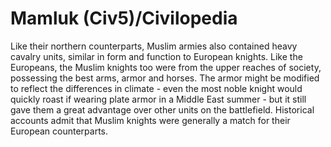 # Mamluk (Civ5)/Civilopedia

Like their northern counterparts, Muslim armies also contained heavy cavalry units, similar in form and function to European knights. Like the Europeans, the Muslim knights too were from the upper reaches of society, possessing the best arms, armor and horses. The armor might be modified to reflect the differences in climate - even the most noble knight would quickly roast if wearing plate armor in a Middle East summer - but it still gave them a great advantage over other units on the battlefield. Historical accounts admit that Muslim knights were generally a match for their European counterparts.
